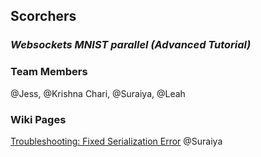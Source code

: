 ## Scorchers
### _Websockets MNIST parallel (Advanced Tutorial)_

### Team Members

@Jess, @Krishna Chari, @Suraiya, @Leah

### Wiki Pages

[Troubleshooting: Fixed Serialization Error](https://github.com/jess-s/SPAIC-Scorchers/wiki/Troubleshooting:-Fixed-serialization-error) @Suraiya
